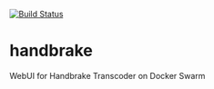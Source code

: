 [![Build Status](https://drone.kiwi-labs.net/api/badges/Diesel-Net/handbrake/status.svg)](https://drone.kiwi-labs.net/Diesel-Net/handbrake)

# handbrake
WebUI for Handbrake Transcoder on Docker Swarm
